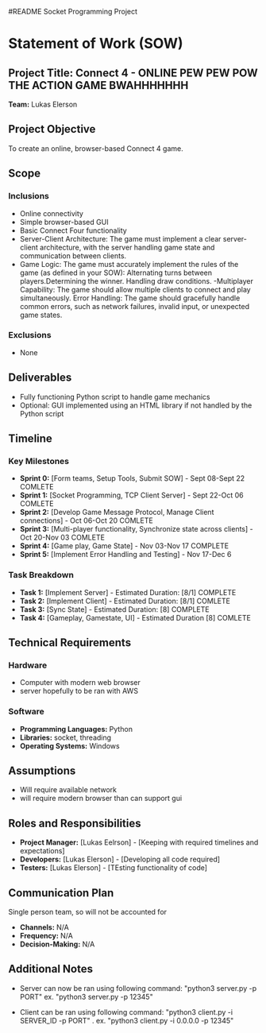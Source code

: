 #README
Socket Programming Project

# Statement of Work (SOW)

## Project Title: Connect 4 - ONLINE PEW PEW POW THE ACTION GAME BWAHHHHHHH

**Team:** Lukas Elerson

## Project Objective
To create an online, browser-based Connect 4 game.

## Scope

### Inclusions
- Online connectivity
- Simple browser-based GUI
- Basic Connect Four functionality
- Server-Client Architecture: The game must implement a clear server-client architecture, with the server handling game state and communication between clients.
- Game Logic: The game must accurately implement the rules of the game (as defined in your SOW):
Alternating turns between players.Determining the winner.
Handling draw conditions.
-Multiplayer Capability: The game should allow multiple clients to connect and play simultaneously.
Error Handling: The game should gracefully handle common errors, such as network failures, invalid input, or unexpected game states.

### Exclusions
- None

## Deliverables
- Fully functioning Python script to handle game mechanics
- Optional: GUI implemented using an HTML library if not handled by the Python script

## Timeline

### Key Milestones
- **Sprint 0:** [Form teams, Setup Tools, Submit SOW] - Sept 08-Sept 22 COMLETE
- **Sprint 1:** [Socket Programming, TCP Client Server] -  Sept 22-Oct 06 COMLETE
- **Sprint 2:** [Develop Game Message Protocol, Manage Client connections] -  Oct 06-Oct 20 COMLETE
- **Sprint 3:** [Multi-player functionality, Synchronize state across clients] - Oct 20-Nov 03 COMLETE
- **Sprint 4:** [Game play, Game State] - Nov 03-Nov 17 COMPLETE
- **Sprint 5:** [Implement Error Handling and Testing] - Nov 17-Dec 6 

### Task Breakdown
- **Task 1:** [Implement Server] - Estimated Duration: [8/1]  COMPLETE
- **Task 2:** [Implement Client] - Estimated Duration: [8/1]  COMLETE
- **Task 3:** [Sync State] - Estimated Duration: [8]  COMPLETE
- **Task 4:** [Gameplay, Gamestate, UI] - Estimated Duration [8] COMLETE

## Technical Requirements

### Hardware
- Computer with modern web browser
- server hopefully to be ran with AWS 

### Software
- **Programming Languages:** Python
- **Libraries:** socket, threading
- **Operating Systems:** Windows

## Assumptions
- Will require available network
- will require modern browser than can support gui

## Roles and Responsibilities
- **Project Manager:** [Lukas Eelrson] - [Keeping with required timelines and expectations]
- **Developers:** [Lukas Elerson] - [Developing all code required]
- **Testers:** [Lukas Elerson] - [TEsting functionality of code]

## Communication Plan
Single person team, so will not be accounted for
- **Channels:** N/A
- **Frequency:** N/A
- **Decision-Making:** N/A

## Additional Notes
- Server can now be ran using following command:
    "python3 server.py -p PORT" 
    ex. "python3 server.py -p 12345"

- Client can be ran using following command:
    "python3 client.py -i SERVER_ID -p PORT" .
    ex. "python3 client.py -i 0.0.0.0 -p 12345"




